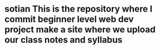 # sotian This is the repository where I commit beginner level web dev project make a site where we upload our class notes and syllabus
